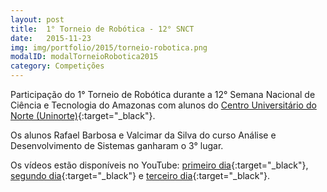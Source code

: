 ```yaml
---
layout: post
title:  1° Torneio de Robótica - 12° SNCT
date:   2015-11-23
img: img/portfolio/2015/torneio-robotica.png
modalID: modalTorneioRobotica2015
category: Competições
---
```


Participação do 1° Torneio de Robótica durante a 12° Semana Nacional de Ciência e Tecnologia do Amazonas com alunos do [Centro Universitário do Norte (Uninorte)][uninorte]{:target="_black"}.

Os alunos Rafael Barbosa e Valcimar da Silva do curso Análise e Desenvolvimento de Sistemas ganharam o 3° lugar.

Os vídeos estão disponíveis no YouTube: [primeiro dia][youtube-dia-1]{:target="_black"}, [segundo dia][youtube-dia-2]{:target="_black"} e [terceiro dia][youtube-dia-3]{:target="_black"}.

[uninorte]: http://uninorte.com.br/
[youtube-dia-1]: https://youtu.be/FhdxjXe0RCI
[youtube-dia-2]: https://youtu.be/KMZWMNbPAGY
[youtube-dia-3]: https://youtu.be/r-ecpSpX0sk
